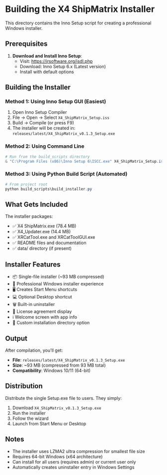 # Building the X4 ShipMatrix Installer

This directory contains the Inno Setup script for creating a professional Windows installer.

## Prerequisites

1. **Download and Install Inno Setup**:
   - Visit: https://jrsoftware.org/isdl.php
   - Download: Inno Setup 6.x (Latest version)
   - Install with default options

## Building the Installer

### Method 1: Using Inno Setup GUI (Easiest)

1. Open Inno Setup Compiler
2. File → Open → Select `X4_ShipMatrix_Setup.iss`
3. Build → Compile (or press F9)
4. The installer will be created in: `releases/latest/X4_ShipMatrix_v0.1.3_Setup.exe`

### Method 2: Using Command Line

```powershell
# Run from the build_scripts directory
& "C:\Program Files (x86)\Inno Setup 6\ISCC.exe" X4_ShipMatrix_Setup.iss
```

### Method 3: Using Python Build Script (Automated)

```powershell
# From project root
python build_scripts\build_installer.py
```

## What Gets Included

The installer packages:
- ✅ X4 ShipMatrix.exe (78.4 MB)
- ✅ X4_Updater.exe (14.4 MB)
- ✅ XRCatTool.exe and XRCatToolGUI.exe
- ✅ README files and documentation
- ✅ data/ directory (if present)

## Installer Features

- 📦 Single-file installer (~93 MB compressed)
- 🎯 Professional Windows installer experience
- 🖥️ Creates Start Menu shortcuts
- 💻 Optional Desktop shortcut
- 🗑️ Built-in uninstaller
- 📝 License agreement display
- ℹ️ Welcome screen with app info
- 🔧 Custom installation directory option

## Output

After compilation, you'll get:
- **File**: `releases/latest/X4_ShipMatrix_v0.1.3_Setup.exe`
- **Size**: ~93 MB (compressed from 93 MB total)
- **Compatibility**: Windows 10/11 (64-bit)

## Distribution

Distribute the single Setup.exe file to users. They simply:
1. Download `X4_ShipMatrix_v0.1.3_Setup.exe`
2. Run the installer
3. Follow the wizard
4. Launch from Start Menu or Desktop

## Notes

- The installer uses LZMA2 ultra compression for smallest file size
- Requires 64-bit Windows (x64 architecture)
- Can install for all users (requires admin) or current user only
- Automatically creates uninstaller entry in Windows Settings

